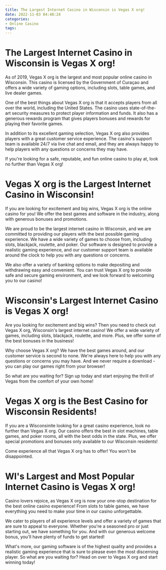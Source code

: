 ```yaml
---
title: The Largest Internet Casino in Wisconsin is Vegas X org!
date: 2022-11-03 04:48:24
categories:
- Online Casino
tags:
---
```



#  The Largest Internet Casino in Wisconsin is Vegas X org!
As of 2019, Vegas X org is the largest and most popular online casino in Wisconsin. This casino is licensed by the Government of Curaçao and offers a wide variety of gaming options, including slots, table games, and live dealer games.

One of the best things about Vegas X org is that it accepts players from all over the world, including the United States. The casino uses state-of-the-art security measures to protect player information and funds. It also has a generous rewards program that gives players bonuses and rewards for playing their favorite games.

In addition to its excellent gaming selection, Vegas X org also provides players with a great customer service experience. The casino's support team is available 24/7 via live chat and email, and they are always happy to help players with any questions or concerns they may have.

If you're looking for a safe, reputable, and fun online casino to play at, look no further than Vegas X org!

#  Vegas X org is the Largest Internet Casino in Wisconsin!

If you are looking for excitement and big wins, Vegas X org is the online casino for you! We offer the best games and software in the industry, along with generous bonuses and promotions.

We are proud to be the largest internet casino in Wisconsin, and we are committed to providing our players with the best possible gaming experience. We have a wide variety of games to choose from, including slots, blackjack, roulette, and poker. Our software is designed to provide a realistic gaming experience, and our customer support team is available around the clock to help you with any questions or concerns.

We also offer a variety of banking options to make depositing and withdrawing easy and convenient. You can trust Vegas X org to provide safe and secure gaming environment, and we look forward to welcoming you to our casino!

#  Wisconsin's Largest Internet Casino is Vegas X org!




Are you looking for excitement and big wins? Then you need to check out Vegas X org, Wisconsin's largest internet casino! We offer a wide variety of games, including slots, blackjack, roulette, and more. Plus, we offer some of the best bonuses in the business!

Why choose Vegas X org? We have the best games around, and our customer service is second to none. We're always here to help you with any questions or concerns you may have. And we never require a download - you can play our games right from your browser!

So what are you waiting for? Sign up today and start enjoying the thrill of Vegas from the comfort of your own home!

#  Vegas X org is the Best Casino for Wisconsin Residents!

If you are a Wisconsinite looking for a great casino experience, look no further than Vegas X org. Our casino offers the best in slot machines, table games, and poker rooms, all with the best odds in the state. Plus, we offer special promotions and bonuses only available to our Wisconsin residents!

Come experience all that Vegas X org has to offer! You won't be disappointed.

#  WI's Largest and Most Popular Internet Casino is Vegas X org!

Casino lovers rejoice, as Vegas X org is now your one-stop destination for the best online casino experience! From slots to table games, we have everything you need to make your time in our casino unforgettable.

We cater to players of all experience levels and offer a variety of games that are sure to appeal to everyone. Whether you're a seasoned pro or just starting out, we have something for you. And with our generous welcome bonus, you'll have plenty of funds to get started!

What's more, our gaming software is of the highest quality and provides a realistic gaming experience that is sure to please even the most discerning player. So what are you waiting for? Head on over to Vegas X org and start winning today!
